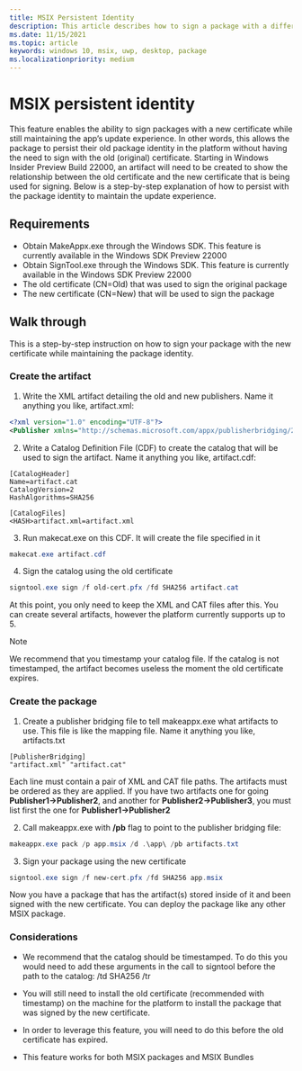 ```yaml
---
title: MSIX Persistent Identity 
description: This article describes how to sign a package with a different certificate while maintaining the app update experience
ms.date: 11/15/2021
ms.topic: article
keywords: windows 10, msix, uwp, desktop, package
ms.localizationpriority: medium
---
```


# MSIX persistent identity 
This feature enables the ability to sign packages with a new certificate while still maintaining the app’s update experience. In other words, this allows the package to persist their old package identity in the platform without having the need to sign with the old (original) certificate. Starting in Windows Insider Preview Build 22000, an artifact will need to be created to show the relationship between the old certificate and the new certificate that is being used for signing. Below is a step-by-step explanation of how to persist with the package identity to maintain the update experience. 

## Requirements
- Obtain MakeAppx.exe through the Windows SDK. This feature is currently available in the Windows SDK Preview 22000
- Obtain SignTool.exe through the Windows SDK. This feature is currently available in the Windows SDK Preview 22000
- The old certificate (CN=Old) that was used to sign the original package  
- The new certificate (CN=New) that will be used to sign the package

## Walk through
This is a step-by-step instruction on how to sign your package with the new certificate while maintaining the package identity.

### Create the artifact 
1. Write the XML artifact detailing the old and new publishers. Name it anything you like, artifact.xml:
 ```xml
<?xml version="1.0" encoding="UTF-8"?>
<Publisher xmlns="http://schemas.microsoft.com/appx/publisherbridging/2021" Old="CN=Old" New="CN=New" />
```
2. Write a Catalog Definition File (CDF) to create the catalog that will be used to sign the artifact. Name it anything you like, artifact.cdf:
 ```
[CatalogHeader]
Name=artifact.cat
CatalogVersion=2
HashAlgorithms=SHA256
 
[CatalogFiles]
<HASH>artifact.xml=artifact.xml
```
3. Run makecat.exe on this CDF. It will create the file specified in it
```powershell
makecat.exe artifact.cdf
```
4. Sign the catalog using the old certificate
```powershell
signtool.exe sign /f old-cert.pfx /fd SHA256 artifact.cat
```
At this point, you only need to keep the XML and CAT files after this. You can create several artifacts, however the platform currently supports up to 5.

> [!NOTE]
> We recommend that you timestamp your catalog file. If the catalog is not timestamped, the artifact becomes useless the moment the old certificate expires.

### Create the package
1.	Create a publisher bridging file to tell makeappx.exe what artifacts to use. This file is like the mapping file. Name it anything you like, artifacts.txt
 ```
[PublisherBridging]
"artifact.xml" "artifact.cat"
```
Each line must contain a pair of XML and CAT file paths. The artifacts must be ordered as they are applied. If you have two artifacts one for going **Publisher1->Publisher2**, and another for **Publisher2->Publisher3**, you must list first the one for **Publisher1->Publisher2**

2. Call makeappx.exe with  **/pb** flag to point to the publisher bridging file:
```powershell
makeappx.exe pack /p app.msix /d .\app\ /pb artifacts.txt
 ```
3. Sign your package using the new certificate
```powershell 
signtool.exe sign /f new-cert.pfx /fd SHA256 app.msix
```

Now you have a package that has the artifact(s) stored inside of it and been signed with the new certificate. You can deploy the package like any other MSIX package. 

### Considerations
- We recommend that the catalog should be timestamped. To do this you would need to add these arguments in the call to signtool before the path to the catalog: /td SHA256 /tr

- You will still need to install the old certificate (recommended with timestamp) on the machine for the platform to install the package that was signed by the new certificate.

- In order to leverage this feature, you will need to do this before the old certificate has expired. 
 
- This feature works for both MSIX packages and MSIX Bundles 
